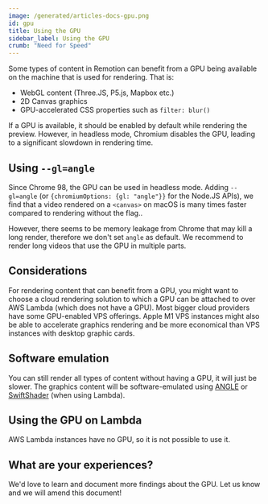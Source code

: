 ```yaml
---
image: /generated/articles-docs-gpu.png
id: gpu
title: Using the GPU
sidebar_label: Using the GPU
crumb: "Need for Speed"
---
```


Some types of content in Remotion can benefit from a GPU being available on the machine that is used for rendering. That is:

- WebGL content (Three.JS, P5.js, Mapbox etc.)
- 2D Canvas graphics
- GPU-accelerated CSS properties such as `filter: blur()`

If a GPU is available, it should be enabled by default while rendering the preview. However, in headless mode, Chromium disables the GPU, leading to a significant
slowdown in rendering time.

## Using `--gl=angle`

Since Chrome 98, the GPU can be used in headless mode. Adding `--gl=angle` (or `{chromiumOptions: {gl: "angle"}}` for the Node.JS APIs), we find that a video rendered on a `<canvas>` on macOS is many times faster compared to rendering without the flag..

However, there seems to be memory leakage from Chrome that may kill a long render, therefore we don't set `angle` as default. We recommend to render long videos that use the GPU in multiple parts.

## Considerations

For rendering content that can benefit from a GPU, you might want to choose a cloud rendering solution to which a GPU can be attached to over AWS Lambda (which does not have a GPU). Most bigger cloud providers have some GPU-enabled VPS offerings. Apple M1 VPS instances might also be able to accelerate graphics rendering and be more economical than VPS instances with desktop graphic cards.

## Software emulation

You can still render all types of content without having a GPU, it will just be slower.
The graphics content will be software-emulated using [ANGLE](https://github.com/google/angle) or [SwiftShader](https://github.com/google/swiftshader) (when using Lambda).

## Using the GPU on Lambda

AWS Lambda instances have no GPU, so it is not possible to use it.

## What are your experiences?

We'd love to learn and document more findings about the GPU. Let us know and we will amend this document!
